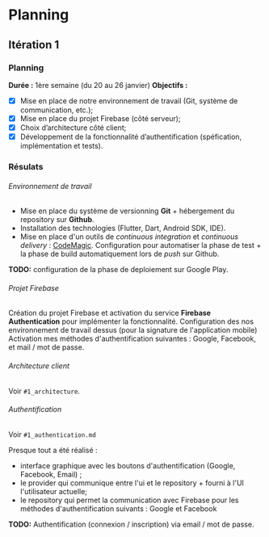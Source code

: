 # Planning

## Itération 1
### Planning
**Durée​ :** 1ère semaine (du 20 au 26 janvier)
**Objectifs​ :**
- [x] Mise en place de notre environnement de travail (Git, système de communication, etc.);
- [x] Mise en place du projet Firebase (côté serveur);
- [x] Choix d’architecture côté client;
- [x] Développement de la fonctionnalité d’authentification (spéfication, implémentation et tests).

### Résulats

###### Environnement de travail
- Mise en place du système de versionning **Git** + hébergement du repository sur **Github**.  
- Installation des technologies (Flutter, Dart, Android SDK, IDE).  
- Mise en place d'un outils de *continuous integration* et *continuous delivery* : [CodeMagic](https://codemagic.io/start/). Configuration pour automatiser la phase de test + la phase de build automatiquement lors de *push* sur Github.  

**TODO:** configuration de la phase de deploiement sur Google Play.

###### Projet Firebase
Création du projet Firebase et activation du service **Firebase Authentication** pour implémenter la fonctionnalité. Configuration des nos environnement de travail dessus (pour la signature de l'application mobile)
Activation mes méthodes d'authentification suivantes : Google, Facebook, et mail / mot de passe.

###### Architecture client

Voir `#1_architecture`.


###### Authentification

Voir `#1_authentication.md`

Presque tout a été réalisé :
- interface graphique avec les boutons d'authentification (Google, Facebook, Email) ;
- le provider qui communique entre l'ui et le repository + fourni à l'UI l'utilisateur actuelle;
- le repository qui permet la communication avec Firebase pour les méthodes d'authentification suivants : Google et Facebook

**TODO:** Authentification (connexion / inscription) via email / mot de passe.













<!--  -->
